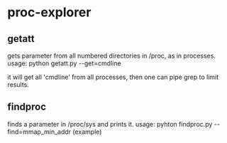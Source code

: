 # proc-explorer

## getatt

gets parameter from all numbered directories in /proc, as in processes.
usage: python getatt.py --get=cmdline

it will get all 'cmdline' from all processes, then one can pipe grep to limit results.


## findproc

finds a parameter in /proc/sys and prints it.
usage: pyhton findproc.py --find=mmap_min_addr (example)
